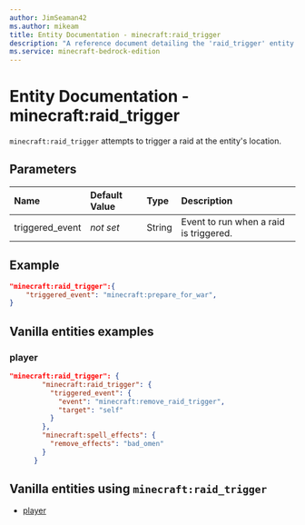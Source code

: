 ```yaml
---
author: JimSeaman42
ms.author: mikeam
title: Entity Documentation - minecraft:raid_trigger
description: "A reference document detailing the 'raid_trigger' entity component"
ms.service: minecraft-bedrock-edition
---
```


# Entity Documentation - minecraft:raid_trigger

`minecraft:raid_trigger` attempts to trigger a raid at the entity's location.

## Parameters

|Name |Default Value  |Type  |Description  |
|:----------|:----------|:----------|:----------|
| triggered_event| *not set*| String | Event to run when a raid is triggered. |

## Example

```json
"minecraft:raid_trigger":{
    "triggered_event": "minecraft:prepare_for_war",
}
```

## Vanilla entities examples

### player

```json
"minecraft:raid_trigger": {
        "minecraft:raid_trigger": {
          "triggered_event": {
            "event": "minecraft:remove_raid_trigger",
            "target": "self"
          }
        },
        "minecraft:spell_effects": {
          "remove_effects": "bad_omen"
        }
      }
```

## Vanilla entities using `minecraft:raid_trigger`

- [player](../../../../Source/VanillaBehaviorPack_Snippets/entities/player.md)
